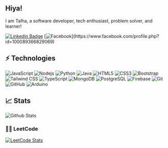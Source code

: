 ## Hiya!

I am Talha, a software developer, tech enthusiast, problem solver, and learner!

[![Linkedin Badge](https://img.shields.io/badge/-linkedin-blue?style=flat-square&logo=Linkedin&logoColor=white&link=https://www.linkedin.com/in/artalha/)](https://www.linkedin.com/in/artalha/)
[![Facebook]([https://img.shields.io/badge/-dolanmiu-67A4AC?style=flat-square&labelColor=ffffff&logo=codersrank&link=https://profile.codersrank.io/user/dolanmiu](https://img.shields.io/badge/-Facebook-67A4AC?style=flat-square&labelColor=ffffff&logo=codersrank&link=https://www.facebook.com/profile.php?id=100089366829069))](https://www.facebook.com/profile.php?id=100089366829069)

## ⚡ Technologies

![JavaScript](https://img.shields.io/badge/-JavaScript-black?style=flat-square&logo=javascript)
![Nodejs](https://img.shields.io/badge/-Nodejs-black?style=flat-square&logo=Node.js)
![Python](https://img.shields.io/badge/-Python-black?style=flat-square&logo=Python)
![Java](https://img.shields.io/badge/-Java-E34A86?style=flat-square&logo=java)
![HTML5](https://img.shields.io/badge/-HTML5-E34F26?style=flat-square&logo=html5&logoColor=white)
![CSS3](https://img.shields.io/badge/-CSS3-1572B6?style=flat-square&logo=css3)
![Bootstrap](https://img.shields.io/badge/-Bootstrap-563D7C?style=flat-square&logo=bootstrap)
![Tailwind CSS](https://img.shields.io/badge/-Tailwind%20CSS-black?style=flat-square&logo=tailwind-css&labelColor=F7FAFC)
![TypeScript](https://img.shields.io/badge/-TypeScript-007ACC?style=flat-square&logo=typescript)
![MongoDB](https://img.shields.io/badge/-MongoDB-black?style=flat-square&logo=mongodb)
![PostgreSQL](https://img.shields.io/badge/-PostgreSQL-336791?style=flat-square&logo=postgresql)
![Firebase](https://img.shields.io/badge/Firebase-039BE5?style=flat-square&logo=firebase)
![Git](https://img.shields.io/badge/-Git-black?style=flat-square&logo=git)
![GitHub](https://img.shields.io/badge/-GitHub-181717?style=flat-square&logo=github)
![Arduino](https://img.shields.io/badge/Arduino-black?style=flat-square&logo=Arduino)

## :chart_with_upwards_trend:	 Stats

![Github Stats](https://github-readme-stats.vercel.app/api?username=AbdurrahmanTalha&show&icons=true)

### 👨‍💻 LeetCode

[![LeetCode Stats](https://leetcode.card.workers.dev/AbdurrahmanTalha331?theme=auto&font=baloo&extension=activity&cache=0)](https://leetcode.com/AbdurrahmanTalha331/)
